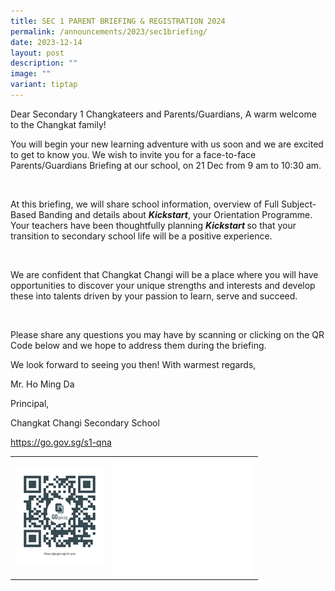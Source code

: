 ```yaml
---
title: SEC 1 PARENT BRIEFING & REGISTRATION 2024
permalink: /announcements/2023/sec1briefing/
date: 2023-12-14
layout: post
description: ""
image: ""
variant: tiptap
---
```

<p>Dear Secondary 1 Changkateers and Parents/Guardians, A warm welcome to the Changkat family!</p><p>You will begin your new learning adventure with us soon and we are excited to get to know you. We wish to invite you for a face-to-face Parents/Guardians Briefing at our school, on 21 Dec from 9 am to 10:30 am.</p><p>&nbsp;</p><p>At this briefing, we will share school information, overview of Full Subject-Based Banding and details about <strong><em>Kickstart</em></strong>, your Orientation Programme. Your teachers have been thoughtfully planning <strong><em>Kickstart </em></strong>so that your transition to secondary school life will be a positive experience.</p><p>&nbsp;</p><p>We are confident that Changkat Changi will be a place where you will have opportunities to discover your unique strengths and interests and develop these into talents driven by your passion to learn, serve and succeed.</p><p>&nbsp;</p><p>Please share any questions you may have by scanning or clicking on the QR Code below and we hope to address them during the briefing.</p><p>We look forward to seeing you then! With warmest regards,</p><p>Mr. Ho Ming Da</p><p>Principal,</p><p>Changkat Changi Secondary School</p><p></p><p><a href="https://go.gov.sg/s1-qna" rel="noopener noreferrer nofollow" target="_blank">https://go.gov.sg/s1-qna</a></p><p></p><table><tbody><tr><td rowspan="1" colspan="1"><div class="isomer-image-wrapper"><img style="width: 100%" height="auto" width="100%" alt="" src="/images/s1_qna.png"></div></td><td rowspan="1" colspan="1"><div class="isomer-image-wrapper"><img style="width: 100%" height="auto" width="100%" alt="" src="/images/white_box.jpg"></div></td></tr></tbody></table><p></p>